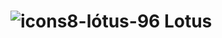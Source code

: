 # ![icons8-lótus-96](https://github.com/user-attachments/assets/63c1c8cc-552d-42e0-9a39-bd4e73059f6f) <strong>Lotus</strong>

